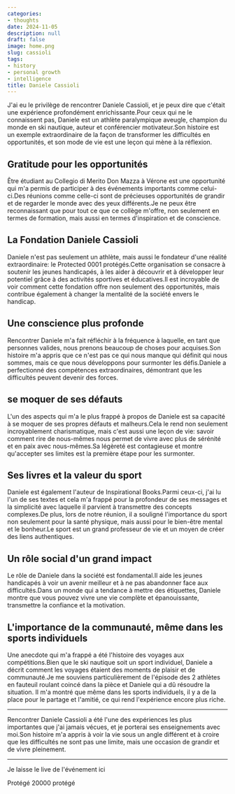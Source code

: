 ```yaml
---
categories:
- thoughts
date: 2024-11-05
description: null
draft: false
image: home.png
slug: cassioli
tags:
- history
- personal growth
- intelligence
title: Daniele Cassioli
---
```


<!-- hash: 6b63213a96f8 -->
J'ai eu le privilège de rencontrer Daniele Cassioli, et je peux dire que c'était une expérience profondément enrichissante.Pour ceux qui ne le connaissent pas, Daniele est un athlète paralympique aveugle, champion du monde en ski nautique, auteur et conférencier motivateur.Son histoire est un exemple extraordinaire de la façon de transformer les difficultés en opportunités, et son mode de vie est une leçon qui mène à la réflexion.

## Gratitude pour les opportunités

Être étudiant au Collegio di Merito Don Mazza à Vérone est une opportunité qui m'a permis de participer à des événements importants comme celui-ci.Des réunions comme celle-ci sont de précieuses opportunités de grandir et de regarder le monde avec des yeux différents.Je ne peux être reconnaissant que pour tout ce que ce collège m'offre, non seulement en termes de formation, mais aussi en termes d'inspiration et de conscience.

## La Fondation Daniele Cassioli

Daniele n'est pas seulement un athlète, mais aussi le fondateur d'une réalité extraordinaire: le Protected 0001 protégés.Cette organisation se consacre à soutenir les jeunes handicapés, à les aider à découvrir et à développer leur potentiel grâce à des activités sportives et éducatives.Il est incroyable de voir comment cette fondation offre non seulement des opportunités, mais contribue également à changer la mentalité de la société envers le handicap.

## Une conscience plus profonde

Rencontrer Daniele m'a fait réfléchir à la fréquence à laquelle, en tant que personnes valides, nous prenons beaucoup de choses pour acquises.Son histoire m'a appris que ce n'est pas ce qui nous manque qui définit qui nous sommes, mais ce que nous développons pour surmonter les défis.Daniele a perfectionné des compétences extraordinaires, démontrant que les difficultés peuvent devenir des forces.

## se moquer de ses défauts

L'un des aspects qui m'a le plus frappé à propos de Daniele est sa capacité à se moquer de ses propres défauts et malheurs.Cela le rend non seulement incroyablement charismatique, mais c'est aussi une leçon de vie: savoir comment rire de nous-mêmes nous permet de vivre avec plus de sérénité et en paix avec nous-mêmes.Sa légèreté est contagieuse et montre qu'accepter ses limites est la première étape pour les surmonter.

## Ses livres et la valeur du sport

Daniele est également l'auteur de Inspirational Books.Parmi ceux-ci, j'ai lu l'un de ses textes et cela m'a frappé pour la profondeur de ses messages et la simplicité avec laquelle il parvient à transmettre des concepts complexes.De plus, lors de notre réunion, il a souligné l'importance du sport non seulement pour la santé physique, mais aussi pour le bien-être mental et le bonheur.Le sport est un grand professeur de vie et un moyen de créer des liens authentiques.

## Un rôle social d'un grand impact

Le rôle de Daniele dans la société est fondamental.Il aide les jeunes handicapés à voir un avenir meilleur et à ne pas abandonner face aux difficultés.Dans un monde qui a tendance à mettre des étiquettes, Daniele montre que vous pouvez vivre une vie complète et épanouissante, transmettre la confiance et la motivation.

## L'importance de la communauté, même dans les sports individuels

Une anecdote qui m'a frappé a été l'histoire des voyages aux compétitions.Bien que le ski nautique soit un sport individuel, Daniele a décrit comment les voyages étaient des moments de plaisir et de communauté.Je me souviens particulièrement de l'épisode des 2 athlètes en fauteuil roulant coincé dans la pièce et Daniele qui a dû résoudre la situation.
Il m'a montré que même dans les sports individuels, il y a de la place pour le partage et l'amitié, ce qui rend l'expérience encore plus riche.

---

Rencontrer Daniele Cassioli a été l'une des expériences les plus importantes que j'ai jamais vécues, et je porterai ses enseignements avec moi.Son histoire m'a appris à voir la vie sous un angle différent et à croire que les difficultés ne sont pas une limite, mais une occasion de grandir et de vivre pleinement.

---

Je laisse le live de l'événement ici

Protégé 20000 protégé